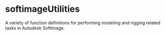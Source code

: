 softimageUtilities
==================

A variety of function definitions for performing modeling and rigging related tasks in Autodesk Softimage.
